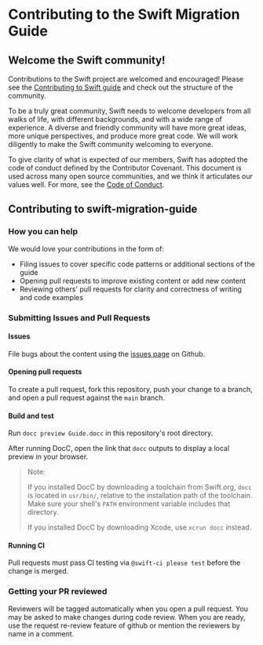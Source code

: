 # Contributing to the Swift Migration Guide

## Welcome the Swift community!

Contributions to the Swift project are welcomed and encouraged!
Please see the [Contributing to Swift guide](https://www.swift.org/contributing/)
and check out the structure of the community.

To be a truly great community, Swift needs to welcome developers from all walks
of life, with different backgrounds, and with a wide range of experience. A
diverse and friendly community will have more great ideas, more unique
perspectives, and produce more great code. We will work diligently to make the
Swift community welcoming to everyone.

To give clarity of what is expected of our members, Swift has adopted the code
of conduct defined by the Contributor Covenant. This document is used across
many open source communities, and we think it articulates our values well. 
For more, see the [Code of Conduct](https://www.swift.org/code-of-conduct/).

## Contributing to swift-migration-guide
 
### How you can help

We would love your contributions in the form of:
- Filing issues to cover specific code patterns or additional sections of the
  guide
- Opening pull requests to improve existing content or add new content
- Reviewing others' pull requests for clarity and correctness of writing
  and code examples

### Submitting Issues and Pull Requests

#### Issues

File bugs about the content using the [issues page][bugs] on Github.

#### Opening pull requests

To create a pull request, fork this repository, push your change to
a branch, and open a pull request against the `main` branch.

#### Build and test

Run `docc preview Guide.docc` in this repository's root directory.

After running DocC, open the link that `docc` outputs to display a local
preview in your browser.

> Note:
>
> If you installed DocC by downloading a toolchain from Swift.org,
> `docc` is located in `usr/bin/`,
> relative to the installation path of the toolchain.
> Make sure your shell's `PATH` environment variable
> includes that directory.
>
> If you installed DocC by downloading Xcode,
> use `xcrun docc` instead.

#### Running CI

Pull requests must pass CI testing via `@swift-ci please test` before the change is merged.

### Getting your PR reviewed 

Reviewers will be tagged automatically when you open a pull request. You may
be asked to make changes during code review. When you are ready, use the
request re-review feature of github or mention the reviewers by name in a comment.

[bugs]: https://github.com/apple/swift-migration-guide/issues